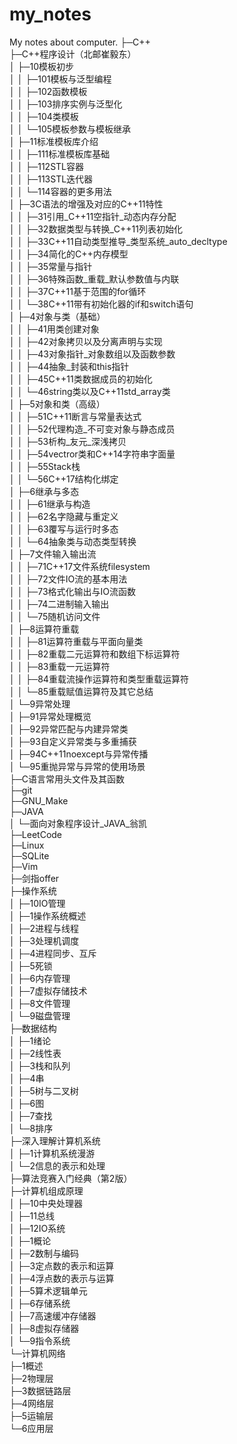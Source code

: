 # my_notes
My notes about computer.
├─C++  
├─C++程序设计（北邮崔毅东）  
│  ├─10模板初步  
│  │  ├─101模板与泛型编程  
│  │  ├─102函数模板  
│  │  ├─103排序实例与泛型化  
│  │  ├─104类模板  
│  │  └─105模板参数与模板继承  
│  ├─11标准模板库介绍  
│  │  ├─111标准模板库基础  
│  │  ├─112STL容器  
│  │  ├─113STL迭代器  
│  │  └─114容器的更多用法  
│  ├─3C语法的增强及对应的C++11特性  
│  │  ├─31引用_C++11空指针_动态内存分配  
│  │  ├─32数据类型与转换_C++11列表初始化  
│  │  ├─33C++11自动类型推导_类型系统_auto_decltype  
│  │  ├─34简化的C++内存模型  
│  │  ├─35常量与指针  
│  │  ├─36特殊函数_重载_默认参数值与内联  
│  │  ├─37C++11基于范围的for循环  
│  │  └─38C++11带有初始化器的if和switch语句  
│  ├─4对象与类（基础）  
│  │  ├─41用类创建对象  
│  │  ├─42对象拷贝以及分离声明与实现  
│  │  ├─43对象指针_对象数组以及函数参数  
│  │  ├─44抽象_封装和this指针  
│  │  ├─45C++11类数据成员的初始化  
│  │  └─46string类以及C++11std_array类  
│  ├─5对象和类（高级）  
│  │  ├─51C++11断言与常量表达式  
│  │  ├─52代理构造_不可变对象与静态成员  
│  │  ├─53析构_友元_深浅拷贝  
│  │  ├─54vectror类和C++14字符串字面量  
│  │  ├─55Stack栈  
│  │  └─56C++17结构化绑定  
│  ├─6继承与多态  
│  │  ├─61继承与构造  
│  │  ├─62名字隐藏与重定义  
│  │  ├─63覆写与运行时多态  
│  │  └─64抽象类与动态类型转换  
│  ├─7文件输入输出流  
│  │  ├─71C++17文件系统filesystem  
│  │  ├─72文件IO流的基本用法  
│  │  ├─73格式化输出与IO流函数  
│  │  ├─74二进制输入输出  
│  │  └─75随机访问文件  
│  ├─8运算符重载  
│  │  ├─81运算符重载与平面向量类  
│  │  ├─82重载二元运算符和数组下标运算符  
│  │  ├─83重载一元运算符  
│  │  ├─84重载流操作运算符和类型重载运算符  
│  │  └─85重载赋值运算符及其它总结  
│  └─9异常处理  
│      ├─91异常处理概览  
│      ├─92异常匹配与内建异常类  
│      ├─93自定义异常类与多重捕获  
│      ├─94C++11noexcept与异常传播  
│      └─95重抛异常与异常的使用场景  
├─C语言常用头文件及其函数  
├─git  
├─GNU_Make  
├─JAVA  
│  └─面向对象程序设计_JAVA_翁凯  
├─LeetCode  
├─Linux  
├─SQLite  
├─Vim  
├─剑指offer  
├─操作系统  
│  ├─10IO管理  
│  ├─1操作系统概述  
│  ├─2进程与线程  
│  ├─3处理机调度  
│  ├─4进程同步、互斥  
│  ├─5死锁  
│  ├─6内存管理  
│  ├─7虚拟存储技术  
│  ├─8文件管理  
│  └─9磁盘管理  
├─数据结构  
│  ├─1绪论  
│  ├─2线性表  
│  ├─3栈和队列  
│  ├─4串  
│  ├─5树与二叉树  
│  ├─6图  
│  ├─7查找  
│  └─8排序  
├─深入理解计算机系统  
│  ├─1计算机系统漫游  
│  └─2信息的表示和处理  
├─算法竞赛入门经典（第2版）  
├─计算机组成原理  
│  ├─10中央处理器  
│  ├─11总线  
│  ├─12IO系统  
│  ├─1概论  
│  ├─2数制与编码  
│  ├─3定点数的表示和运算  
│  ├─4浮点数的表示与运算  
│  ├─5算术逻辑单元  
│  ├─6存储系统  
│  ├─7高速缓冲存储器  
│  ├─8虚拟存储器  
│  └─9指令系统  
└─计算机网络  
    ├─1概述  
    ├─2物理层  
    ├─3数据链路层  
    ├─4网络层  
    ├─5运输层  
    └─6应用层  
